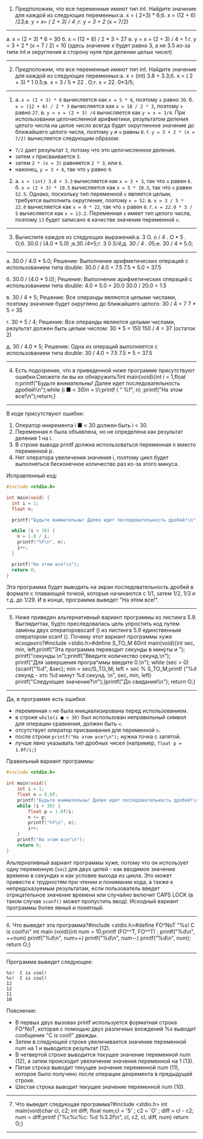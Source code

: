 1. Предположим, что все переменные имеют тип int. Найдите значение для каж­дой из следующих переменных:а. х = ( 2+3)  *  6;б. х =  (12 + 6) /2*3;в. у = х=  ( 2 + 3) / 4 ;г.  у = 3 + 2* (х = 7/2)

---

а. x = (2 + 3) * 6 = 30
б. x = (12 + 6) / 2 * 3 = 27
в. y = x = (2 + 3) / 4 = 1
г. у = 3 + 2 * (x = 7 / 2) = 10 (здесь значение х будет равно 3, а не 3.5 из-за типа int и округления в сторону нуля при делении целых чисел)

---



2. Предположим, что все переменные имеют тип int. Найдите значение для каж­дой из следующих переменных:а. х =  (int)  3.8 + 3.3;б. х =  ( 2 + 3)  *  1 0.5;в. х = 3 / 5 * 22 . О;г.  х = 22. 0*3/5;

---



1. а. `х = (2 + 3) * 6` вычисляется как `х = 5 * 6`, поэтому `х` равно `30`.
   б. `х = (12 + 6) / 2 * 3` вычисляется как `х = 18 / 2 * 3`, поэтому `х` равно `27`.
   в. `у = х = (2 + 3) /4` вычисляется как `у = х = 1/4`. При использовании целочисленной арифметики, результатом деления целого числа на целое число всегда будет округленное значение до ближайшего целого числа, поэтому `у` и `х` равны `0`.
   г. `у = 3 + 2 * (х = 7/2)` вычисляется следующим образом:

* `7/2` дает результат `3`, потому что это целочисленное деление.
* затем `х` присваивается `3`.
* затем `2 * (х = 3)` равняется `2 * 3`, или `6`.
* наконец, `y = 3 + 6`, так что `y` равно `9`.

2. а. `х = (int) 3.8 + 3.3` вычисляется как `х = 3 + 3`, так что `х` равен `6`.
   б. `х = (2 + 3) * 10.5` вычисляется как `х = 5 * 10.5`, так что `х` равен `52.5`. Однако, поскольку тип переменной `х` является целым, требуется выполнить округление, поэтому `х = 52`.
   в. `х = 3 / 5 * 22.0` вычисляется как `х = 0 * 22`, так что `х` равен `0`.
   г. `х = 22.0 * 3 / 5` вычисляется как `х = 13.2`. Переменная `х` имеет тип целого числа, поэтому `13` будет записано в качестве значения переменной `x`.

---



3. Вычислите каждое из следующих выражений:а. 3 О. о / 4 . О * 5 . О;б. 30.0  /  (4.0 * 5.0) ;в.30 /4*5;г. 3 0 *5/4;д. 30 / 4 . 0*5;е. 30 / 4 * 5.0;

---



а. 30.0 / 4.0 * 5.0;
Решение:
Выполнение арифметических операций с использованием типа double:
30.0 / 4.0 = 7.5
7.5 * 5.0 = 37.5

б. 30.0 / (4.0 * 5.0);
Решение:
Выполнение арифметических операций с использованием типа double:
4.0 * 5.0 = 20.0
30.0 / 20.0 = 1.5

в. 30 / 4 * 5;
Решение:
Все операнды являются целыми числами, поэтому значение будет округлено до ближайшего целого:
30 / 4 = 7
7 * 5 = 35

г. 30 * 5 / 4;
Решение:
Все операнды являются целыми числами, результат должен быть целым числом:
30 * 5 = 150
150 / 4 = 37 (остаток 2)

д. 30 / 4.0 * 5;
Решение:
Одна из операций выполняется с использованием типа double:
30 / 4.0 = 7.5
7.5 * 5 = 37.5

---



4. Есть подозрение, что в приведенной ниже программе присутствуют ошибки.Сможете ли вы их обнаружить?int main(void){int i = 1,float n;printf("Будьте внимательны!  Далее идет последовательность дробей!\n");while  (i ■ < 30)п = l/i;printf ( ” %f",  n) ;printf("Ha этом все!\п");return;}

---



В коде присутствуют ошибки:

1. Оператор инкремента i ■ < 30 должен быть i < 30.
2. Переменная n была объявлена, но не определена как результат деления 1 на i.
3. В строке вывода printf должна использоваться переменная n вместо переменной p.
4. Нет оператора увеличения значения i, поэтому цикл будет выполняться бесконечное количество раз из-за этого минуса.

Исправленный код:

```c
#include <stdio.h>

int main(void) {
  int i = 1;
  float n;

  printf("Будьте внимательны! Далее идет последовательность дробей!\n");

  while (i < 30) {
    n = 1.0 / i;
    printf("%f\n", n);
    i++;
  }

  printf("Ha этом все!\n");
  return 0;
}
```

Эта программа будет выводить на экран последовательность дробей в формате с плавающей точкой, которые начинаются с 1/1, затем 1/2, 1/3 и т.д. до 1/29. И в конце, программа выведет "Ha этом все!".

---



5. Ниже приведен альтернативный вариант программы из листинга 5.9. Выглядиттак, будто преследовалась цель упростить код путем замены двух операторовscanf () из листинга 5.9 единственным оператором scanf (). Почему этот вари­ант программы хуже исходного?#include <stdio.h>#define S_TO_M 60int main(void){int sec,  min,  left;printf("Эта программа переводит секунды в минуты и "); printf("секунды.\n");printf("Введите количество секунд.\n"); printf("Для завершения програ^ммы введите 0.\n"); while  (sec > 0)  {scanf("%d",  &sec); min = sec/S_TO_M; left = sec % S_TO_M;printf ("%d секунд - это %d минут %d секунд.  \n",  sec,  min,  left) printf("Cлeдyющee значение?\п");}printf("До свидания!\n"); return О;}

---



Да, в программе есть ошибки:

* переменная `n` не была инициализирована перед использованием.
* в строке `while(i ■ < 30)` был использован неправильный символ для операции сравнения, должен быть `<`.
* отсутствует оператор присваивания для переменной `n`.
* после строки `printf("Ha этом все!\п");` нужна точка с запятой.
* лучше явно указывать тип дробных чисел (например, `float p = 1.0f/i;`)

Правильный вариант программы:

```c
#include <stdio.h>

int main(void){
    int i = 1;
    float n = 0.0f;
    printf("Будьте внимательны! Далее идет последовательность дробей!\n");
    while (i < 30) {
        float p = 1.0f/i;
        n += p;
        printf("%f\n", n);
        i++;
    }
    printf("Ha этом все!\n");
    return 0;
}
```

Альтернативный вариант программы хуже, потому что он использует одну переменную (`sec`) для двух целей - как вводимое значение времени в секундах и как условие выхода из цикла. Это может привести к трудностям при чтении и понимании кода, а также к непредсказуемым результатам, если пользователь введет отрицательное значение времени или случайно включит CAPS LOCK (в таком случае `scanf()` может пропустить ввод). Исходный вариант программы более явный и понятный.

---

б.  Что выведет эта программа?#include <stdio.h>#define FO^NoT "%s!  С is cool!\n" int main (void){int num = 10;printf (FO^^T, FO^^T) ; printf("%d\n",  ++num) printf("%d\n",  num++) printf("%d\n",  num--) printf("%d\n",  num); return О;}

---



Программа выведет следующее:

```
%s!  С is cool!
%s!  С is cool!
12
12
11
10
```

Пояснение:

* В первых двух вызовах printf используется форматная строка FO^NoT, которая с помощью двух различных вхождений %s выводит сообщение "С is cool!" дважды.
* Затем в следующей строке увеличивается значение переменной num на 1 и выводится результат (12).
* В четвертой строке выводится текущее значение переменной num (12), а затем происходит увеличение значения переменной на 1 (13).
* Пятая строка выводит текущее значение переменной num (11), которое было получено после операции декремента в предыдущей строке.
* Шестая строка выводит текущее значение переменной num (10).

---



7. Что выведет следующая программа?#include <stdio.h> int main(void)char cl,  с2; int diff; float num;cl =  'S' ; с2 =  'О' ; diff = cl - с2; num = diff;printf ("%c%c%c: %d %3.2f\n",  cl,  с2,  cl,  diff,  num) return О;}

---
